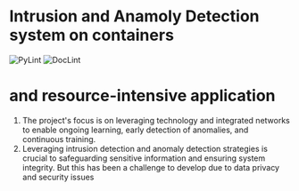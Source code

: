 # Intrusion and Anamoly Detection system on containers
<!-- markdown-link-check-disable -->
![PyLint](https://github.com/vivekup3424/Intrusion-Detection-in-deployed-containers/actions/workflows/code.yml/badge.svg)
![DocLint](https://github.com/vivekup3424/Intrusion-Detection-in-deployed-containers/actions/workflows/doc.yml/badge.svg)
<!-- markdown-link-check-enable -->
# and resource-intensive application

1. The project's focus is on leveraging technology and integrated networks
   to enable ongoing learning, early detection of anomalies, and
   continuous training.
2. Leveraging intrusion detection and anomaly detection strategies is crucial to safeguarding sensitive information and ensuring
   system integrity. But this has been a challenge to develop due to data privacy
   and security issues
